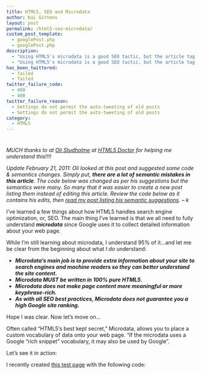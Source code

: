 ```yaml
---
title: HTML5, SEO and Microdata
author: Kai Gittens
layout: post
permalink: /html5-seo-microdata/
custom_post_template:
  - googlePost.php
  - googlePost.php
description:
  - "Using HTML5's microdata is a good SEO tactic, but the article tag may be important in the future and you should still use older SEO techniques"
  - "Using HTML5's microdata is a good SEO tactic, but the article tag may be important in the future and you should still use older SEO techniques"
has_been_twittered:
  - failed
  - failed
twitter_failure_code:
  - 400
  - 400
twitter_failure_reason:
  - Settings do not permit the auto-tweeting of old posts
  - Settings do not permit the auto-tweeting of old posts
category:
  - HTML5
---
```

# 

*MUCH thanks to at [Oli Studholme][1] at [HTML5 Doctor][2] for helping me understand this!!!!*

 [1]: http://oli.jp/
 [2]: http://html5doctor.com/

*Update February 21, 2011: Oli looked at this post and suggested some code & semantics changes. Simply put, **there are *a lot* of semantic mistakes in this article**. The code below was changed as per his suggestions but the semantics were many. So many that it was easier to create a new post listing them instead of editing this article. Review the code below as it contains his edits, then [read my post listing his semantic suggestions][3]. – k*

 [3]: http://kaidez.com/update-html5seomicrodata-post/

I’ve learned a few things about how HTML5 handles search engine optimization, or, SEO. The main thing I’ve learned is that we all need to fully understand ***microdata*** since Google uses it to collect detailed information about your web page.

While I’m still learning about microdata, I understand 95% of it…and let me be clear from the beginning about what I *do* understand: 

*   ***Microdata’s main job is to provide extra information about your site to search engines and machine readers so they can better understand the site content.***
*   ***Microdata MUST be written in 100% pure HTML5.***
*   ***Microdata does not make page content more meaningful or more keyphrase-rich.***
*   ***As with all SEO best practices, Microdata does not guarantee you a high Google site ranking.***

Hope I was clear. Now let’s move on…

Often called “HTML5′s best kept secret,” Microdata, allows you to place a custom vocabulary of data onto your web page. “If the microdata uses a Google “rich snippet” vocabulary, it may also be used by Google”.

Let’s see it in action:

I recently created [this test page][4] with the following code:

 [4]: http://kaidez.com/wp-content/themes/kaidez/kaidezUnique/Script/microdataTest.html